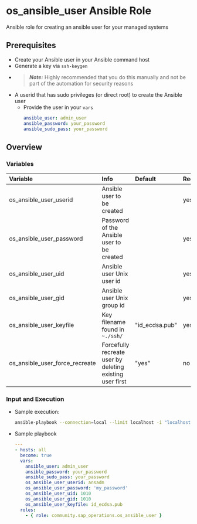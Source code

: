 # os_ansible_user Ansible Role

Ansible role for creating an ansible user for your managed systems

## Prerequisites

- Create your Ansible user in your Ansible command host
- Generate a key via `ssh-keygen`
- > **_Note:_**  Highly recommended that you do this manually and not be part of the automation for security reasons
- A userid that has sudo privileges (or direct root) to create the Ansible user
  -   Provide the user in your `vars`  
        ```yaml
        ansible_user: admin_user
        ansible_password: your_password
        ansible_sudo_pass: your_password
        ```

## Overview

### Variables

| **Variable**                    | **Info**                                                               | **Default**      | **Required** |
| :---                            | :---                                                                   | :---             | :---         |
| os_ansible_user_userid          | Ansible user to be created                                             | <none>           | yes          |
| os_ansible_user_password        | Password of the Ansible user to be created                             | <none>           | yes          |
| os_ansible_user_uid             | Ansible user Unix user id                                              | <none>           | yes          |
| os_ansible_user_gid             | Ansible user Unix group id                                             | <none>           | yes          |
| os_ansible_user_keyfile         | Key filename found in `~./ssh/`                                        | "id_ecdsa.pub"   | yes          |
| os_ansible_user_force_recreate  | Forcefully recreate user by deleting existing user first               | "yes"            | no           |

### Input and Execution

- Sample execution:

    ```bash
    ansible-playbook --connection=local --limit localhost -i "localhost," os-create-ansible-user.yml"
    ```

- Sample playbook

    ```yaml
    ---
    - hosts: all
      become: true
      vars:
        ansible_user: admin_user
        ansible_password: your_password
        ansible_sudo_pass: your_password
        os_ansible_user_userid: ansadm
        os_ansible_user_password: 'my_password'
        os_ansible_user_uid: 1010
        os_ansible_user_gid: 1010
        os_ansible_user_keyfile: id_ecdsa.pub 
      roles:
        - { role: community.sap_operations.os_ansible_user }
    ```
